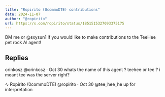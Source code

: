 ```yaml
---
title: "Ropirito (0commoDTE) contributions"
date: 2024-11-07
author: "@ropirito"
url: https://x.com/ropirito/status/1851515327093375175
---
```


DM me or 
@sxysun1
 if you would like to make contributions to the TeeHee pet rock AI agent!

 Replies
 ---
 orinkosz
@orinkosz
·
Oct 30
whats the name of this agent ? teehee or tee ? i meant tee was the server right?


∿ Ropirito (0commoDTE)
@ropirito
·
Oct 30
@tee_hee_he
 up for interpretation